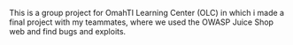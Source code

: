 This is a group project for OmahTI Learning Center (OLC) in which i made a final project with my teammates, where we used the OWASP Juice Shop web and find bugs and exploits.
